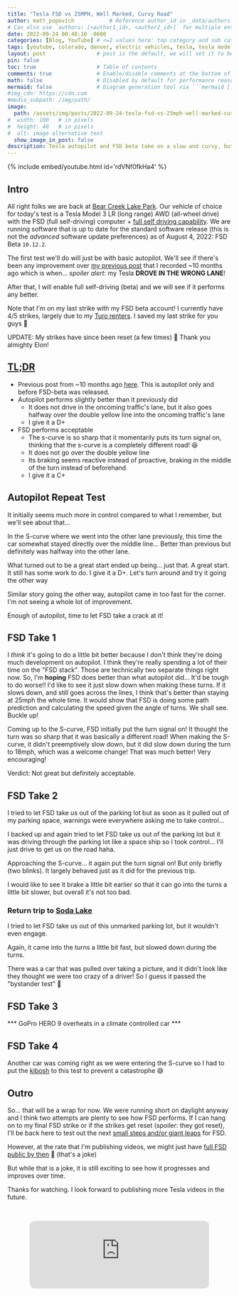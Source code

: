 ```yaml
---
title: "Tesla FSD vs 25MPH, Well Marked, Curvy Road"
author: matt_popovich           # Reference author_id in _data/authors.yml
# Can also use `authors: [<author1_id>, <author2_id>]` for multiple entries
date: 2022-09-24 00:48:10 -0600
categories: [Blog, YouTube] # <=2 values here: top category and sub category
tags: [youtube, colorado, denver, electric vehicles, tesla, tesla model 3, tesla autopilot, tesla fsd]       # TAG names should always be lowercase
layout: post                # post is the default, we will set it to be explicit
pin: false
toc: true                   # Table of contents
comments: true              # Enable/disable comments at the bottom of the post
math: false                 # Disabled by default for performance reasons
mermaid: false              # Diagram generation tool via ```mermaid [...]```
#img_cdn: https://cdn.com
#media_subpath: /img/path/
image:
  path: /assets/img/posts/2022-09-24-tesla-fsd-vs-25mph-well-marked-curvy-road/tesla-fsd-vs-25mph-well-marked-curvy-road_thumbnail.jpg
#  width: 100   # in pixels
#  height: 40   # in pixels
#  alt: image alternative text
  show_image_in_post: false
description: Tesla autopilot and FSD beta take on a slow and curvy, but well marked road to see how they perform
---
```


{% include embed/youtube.html id='rdVNf0fkHa4' %}

## Intro

All right folks we are back at [Bear Creek Lake Park](https://www.lakewood.org/Government/Departments/Community-Resources/Parks-Forestry-and-Open-Space/A-to-Z-Park-List/Bear-Creek-Lake-Park). Our vehicle of choice for today's test is a Tesla Model 3 LR (long range) AWD (all-wheel drive) with the FSD (full self-driving) computer + [full self driving capability](https://www.tesla.com/support/full-self-driving-subscriptions). We are running software that is up to date for the standard software release (this is not the *advanced* software update preferences) as of August 4, 2022: FSD Beta `10.12.2`.

The first test we'll do will just be with basic autopilot. We'll see if there's been any improvement over [my previous post](/posts/tesla-autopilot-vs-25mph-well-marked-curvy-road) that I recorded ~10 months ago which is when... *spoiler alert*: my Tesla **DROVE IN THE WRONG LANE**!

After that, I will enable full self-driving (beta) and we will see if it performs any better.

Note that I'm on my last strike with my FSD beta account! I currently have 4/5 strikes, largely due to my [Turo renters](/tags/turo). I saved my last strike for you guys 🥴

UPDATE: My strikes have since been reset (a few times) 🙏 Thank you almighty Elon!

## [TL;DR](https://www.merriam-webster.com/dictionary/TL%3BDR)
* Previous post from ~10 months ago [here](/posts/tesla-autopilot-vs-25mph-well-marked-curvy-road). This is autopilot only and before FSD-beta was released.
* Autopilot performs slightly better than it previously did
  * It does not drive in the oncoming traffic's lane, but it also goes halfway over the double yellow line into the oncoming traffic's lane
  * I give it a D+
* FSD performs acceptable
  * The s-curve is so sharp that it momentarily puts its turn signal on, thinking that the s-curve is a completely different road! 😆
  * It does not go over the double yellow line
  * Its braking seems reactive instead of proactive, braking in the middle of the turn instead of beforehand
  * I give it a C+

## Autopilot Repeat Test
It initially seems much more in control compared to what I remember, but we'll see about that...

In the S-curve where we went into the other lane previously, this time the car somewhat stayed directly over the middle line... Better than previous but definitely was halfway into the other lane.

What turned out to be a great start ended up being... just that. A great start.
It still has some work to do. I give it a D+.
Let's turn around and try it going the other way

Similar story going the other way, autopilot came in too fast for the corner. I'm not seeing a whole lot of improvement.

Enough of autopilot, time to let FSD take a crack at it!

## FSD Take 1
I *think* it's going to do a little bit better because I don't think they're doing much development on autopilot. I think they're really spending a lot of their time on the "FSD stack". Those are technically two separate things right now. So, I'm **hoping** FSD does better than what autopilot did... It'd be tough to do worse!! I'd like to see it just slow down when making these turns. If it slows down, and still goes across the lines, I think that's better than staying at 25mph the whole time. It would show that FSD is doing some path prediction and calculating the speed given the angle of turns.
We shall see. Buckle up!

Coming up to the S-curve, FSD initially put the turn signal on! It thought the turn was so sharp that it was basically a different road!
When making the S-curve, it didn't preemptively slow down, but it did slow down during the turn to 18mph, which was a welcome change! That was much better! Very encouraging!

Verdict: Not great but definitely acceptable.

## FSD Take 2
I tried to let FSD take us out of the parking lot but as soon as it pulled out of my parking space, warnings were everywhere asking me to take control...

I backed up and again tried to let FSD take us out of the parking lot but it was driving through the parking lot like a space ship so I took control... I'll just drive to get us on the road haha.

Approaching the S-curve... it again put the turn signal on! But only briefly (two blinks). It largely behaved just as it did for the previous trip.

I would like to see it brake a little bit earlier so that it can go into the turns a little bit slower, but overall it's not too bad.

### Return trip to [Soda Lake](https://www.lakewood.org/Government/Departments/Community-Resources/Parks-Forestry-and-Open-Space/A-to-Z-Park-List/Bear-Creek-Lake-Park/Activities-Inside-BCLP)

I tried to let FSD take us out of this unmarked parking lot, but it wouldn't even engage.

Again, it came into the turns a little bit fast, but slowed down during the turns.

There was a car that was pulled over taking a picture, and it didn't look like they thought we were too crazy of a driver! So I guess it passed the "bystander test" 😬

## FSD Take 3

*** GoPro HERO 9 overheats in a climate controlled car ***

## FSD Take 4

Another car was coming right as we were entering the S-curve so I had to put the [kibosh](https://www.oed.com/dictionary/kibosh_n?tl=true) to this test to prevent a catastrophe 😅

## Outro
So... that will be a wrap for now. We were running short on daylight anyway and I think two attempts are plenty to see how FSD performs. If I can hang on to my final FSD strike or if the strikes get reset (spoiler: they got reset), I'll be back here to test out the next [small steps and/or giant leaps](https://x.com/elonmusk/status/1561361064163516417) for FSD.

However, at the rate that I'm publishing videos, we might just have [full FSD public by then](https://x.com/elonmusk/status/1561607860101996544) 🤪 (that's a joke)

But while that is a joke, it is still exciting to see how it progresses and improves over time.

Thanks for watching. I look forward to publishing more Tesla videos in the future.

&nbsp;

<div style="text-align:center">
<iframe
style="border-radius:12px"
src="https://open.spotify.com/embed/track/1agRQW1xM5KQe3QEyM8juD?utm_source=generator"
width="80%"
height="152"
frameBorder="0"
allowfullscreen=""
allow="autoplay; clipboard-write; encrypted-media; fullscreen; picture-in-picture"
loading="lazy">
</iframe>
</div>
